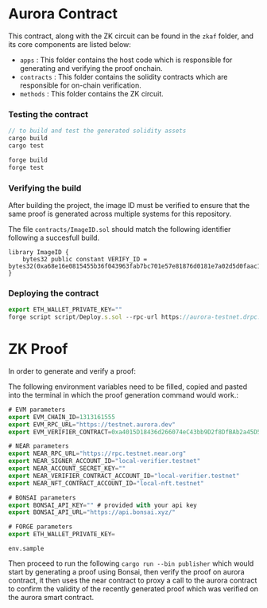# Aurora Contract

This contract, along with the ZK circuit can be found in the `zkaf` folder, and its core components are listed below:

- `apps` : This folder contains the host code which is responsible for generating and verifying the proof onchain.
- `contracts` : This folder contains the solidity contracts which are responsible for on-chain verification.
- `methods` : This folder contains the ZK circuit.


### Testing the contract

```jsx
// to build and test the generated solidity assets
cargo build
cargo test

forge build
forge test
```

### Verifying the build

After building the project, the image ID must be verified to ensure that the same proof is generated across multiple systems for this repository.

The file `contracts/ImageID.sol` should match the following identifier following a succesfull build.

```solidity
library ImageID {
    bytes32 public constant VERIFY_ID = bytes32(0xa68e16e0815455b36f043963fab7bc701e57e81876d0181e7a02d5d0faac1b23);
}
```

### Deploying the contract

```jsx
export ETH_WALLET_PRIVATE_KEY="" 
forge script script/Deploy.s.sol --rpc-url https://aurora-testnet.drpc.org --broadcast --legacy
```

# ZK Proof

In order to generate and verify a proof:

The following environment variables need to be filled, copied and pasted into the terminal in which the proof generation command would work.:

```jsx
# EVM parameters
export EVM_CHAIN_ID=1313161555
export EVM_RPC_URL="https://testnet.aurora.dev"
export EVM_VERIFIER_CONTRACT=0xa4015D18436d266074eC43bb9D2f8DfBAb2a45D5

# NEAR parameters
export NEAR_RPC_URL="https://rpc.testnet.near.org"
export NEAR_SIGNER_ACCOUNT_ID="local-verifier.testnet"
export NEAR_ACCOUNT_SECRET_KEY=""
export NEAR_VERIFIER_CONTRACT_ACCOUNT_ID="local-verifier.testnet"
export NEAR_NFT_CONTRACT_ACCOUNT_ID="local-nft.testnet"

# BONSAI parameters
export BONSAI_API_KEY="" # provided with your api key
export BONSAI_API_URL="https://api.bonsai.xyz/" 

# FORGE parameters
export ETH_WALLET_PRIVATE_KEY= 
```

`env.sample`

Then proceed to run the following `cargo run --bin publisher` which would start by generating a proof using Bonsai, then verify the proof on aurora contract, it then uses the near contract to proxy a call to the aurora contract to confirm the validity of the recently generated proof which was verified on the aurora smart contract.